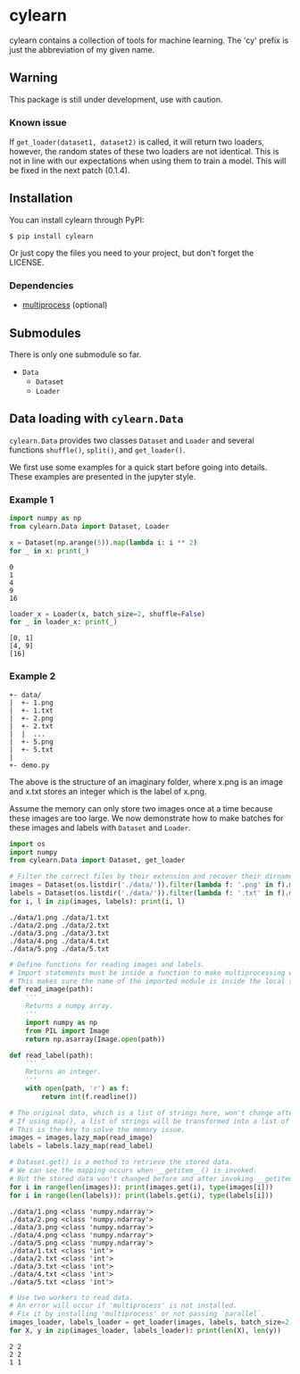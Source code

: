 # cylearn

cylearn contains a collection of tools for machine learning. The 'cy' prefix is just the abbreviation of my given name.

## Warning

This package is still under development, use with caution.

### Known issue

If `get_loader(dataset1, dataset2)` is called, it will return two loaders, however, the random states of these two loaders are not identical. This is not in line with our expectations when using them to train a model. This will be fixed in the next patch (0.1.4).

## Installation

You can install cylearn through PyPI:

```
$ pip install cylearn
```

Or just copy the files you need to your project, but don't forget the LICENSE.

### Dependencies

+ [multiprocess](https://github.com/uqfoundation/multiprocess) (optional)

## Submodules

There is only one submodule so far.

+ `Data`
  + `Dataset`
  + `Loader`

## Data loading with `cylearn.Data`

`cylearn.Data` provides two classes `Dataset` and `Loader` and several functions `shuffle()`, `split()`, and `get_loader()`.

We first use some examples for a quick start before going into details. These examples are presented in the jupyter style.

### Example 1

```Python
import numpy as np
from cylearn.Data import Dataset, Loader
```

```Python
x = Dataset(np.arange(5)).map(lambda i: i ** 2)
for _ in x: print(_)
```

```
0
1
4
9
16
```

```Python
loader_x = Loader(x, batch_size=2, shuffle=False)
for _ in loader_x: print(_)
```

```
[0, 1]
[4, 9]
[16]
```

### Example 2

```
+- data/
|  +- 1.png
|  +- 1.txt
|  +- 2.png
|  +- 2.txt
|  |  ...
|  +- 5.png
|  +- 5.txt
|
+- demo.py
```

The above is the structure of an imaginary folder, where x.png is an image and x.txt stores an integer which is the label of x.png.

Assume the memory can only store two images once at a time because these images are too large. We now demonstrate how to make batches for these images and labels with `Dataset` and `Loader`.

```Python
import os
import numpy
from cylearn.Data import Dataset, get_loader
```

```Python
# Filter the correct files by their extension and recover their dirname.
images = Dataset(os.listdir('./data/')).filter(lambda f: '.png' in f).map(lambda f: './data/' + f)
labels = Dataset(os.listdir('./data/')).filter(lambda f: '.txt' in f).map(lambda f: './data/' + f)
for i, l in zip(images, labels): print(i, l)
```

```
./data/1.png ./data/1.txt
./data/2.png ./data/2.txt
./data/3.png ./data/3.txt
./data/4.png ./data/4.txt
./data/5.png ./data/5.txt
```

```Python
# Define functions for reading images and labels.
# Import statements must be inside a function to make multiprocessing work.
# This makes sure the name of the imported module is inside the local symbol table.
def read_image(path):
    '''
    Returns a numpy array.
    '''
    import numpy as np
    from PIL import Image
    return np.asarray(Image.open(path))

def read_label(path):
    '''
    Returns an integer.
    '''
    with open(path, 'r') as f:
        return int(f.readline())
```

```Python
# The original data, which is a list of strings here, won't change after lazy_map() is called.
# If using map(), a list of strings will be transformed into a list of numpy arrays or integers.
# This is the key to solve the memory issue.
images = images.lazy_map(read_image)
labels = labels.lazy_map(read_label)
```

```Python
# Dataset.get() is a method to retrieve the stored data.
# We can see the mapping occurs when __getitem__() is invoked.
# But the stored data won't changed before and after invoking __getitem__().
for i in range(len(images)): print(images.get(i), type(images[i]))
for i in range(len(labels)): print(labels.get(i), type(labels[i]))
```

```
./data/1.png <class 'numpy.ndarray'>
./data/2.png <class 'numpy.ndarray'>
./data/3.png <class 'numpy.ndarray'>
./data/4.png <class 'numpy.ndarray'>
./data/5.png <class 'numpy.ndarray'>
./data/1.txt <class 'int'>
./data/2.txt <class 'int'>
./data/3.txt <class 'int'>
./data/4.txt <class 'int'>
./data/5.txt <class 'int'>
```

```Python
# Use two workers to read data.
# An error will occur if 'multiprocess' is not installed.
# Fix it by installing 'multiprocess' or not passing `parallel`.
images_loader, labels_loader = get_loader(images, labels, batch_size=2, parallel=2)
for X, y in zip(images_loader, labels_loader): print(len(X), len(y))
```

```
2 2
2 2
1 1
```
